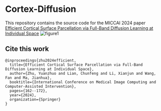 # Cortex-Diffusion

This repository contains the source code for the MICCAI 2024 paper [Efficient Cortical Surface Parcellation via Full-Band Diffusion Learning at Individual Space](https://papers.miccai.org/miccai-2024/paper/2548_paper.pdf)
![figure1](https://github.com/user-attachments/assets/17451ed6-7b1f-4352-95bc-f416b7b969a6)


## Cite this work

```
@inproceedings{zhu2024efficient,
  title={Efficient Cortical Surface Parcellation via Full-Band Diffusion Learning at Individual Space},
  author={Zhu, Yuanzhuo and Lian, Chunfeng and Li, Xianjun and Wang, Fan and Ma, Jianhua},
  booktitle={International Conference on Medical Image Computing and Computer-Assisted Intervention},
  pages={162--172},
  year={2024},
  organization={Springer}
}
```

